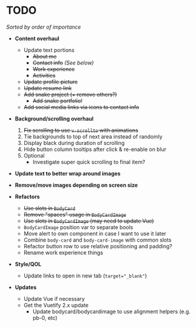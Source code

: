 # TODO

*Sorted by order of importance*

- **Content overhaul**
    - Update text portions
        - ~~About me~~
        - ~~Contact info~~ *(See below)*
        - ~~Work experience~~
        - ~~Activities~~
    - ~~Update profile picture~~
    - ~~Update resume link~~
    - ~~Add snake project (+ remove others?)~~
        - ~~Add snake portfolio!~~
    - ~~Add social media links via icons to contact info~~

- **Background/scrolling overhaul**
    1. ~~Fix scrolling to use `v-scrollto` with animations~~
    1. Tie backgrounds to top of next area instead of randomly
    1. Display black during duration of scrolling
    1. Hide button column tooltips after click & re-enable on blur
    1. Optional
        - Investigate super quick scrolling to final item?

- **Update text to better wrap around images**

- **Remove/move images depending on screen size**

- **Refactors**
    - ~~Use slots in `BodyCard`~~
    - ~~Remove "spaces" usage in `BodyCardImage`~~
    - ~~Use slots in `BodyCardImage` (may need to update Vue)~~
    - `BodyCardImage` position var to separate bools
    - Move alert to own component in case I want to use it later
    - Combine `body-card` and `body-card-image` with common slots
    - Refactor button row to use relative positioning and padding?
    - Rename work experience things

- **Style/QOL**
    - Update links to open in new tab (`target="_blank"`)

- **Updates**
    - Update Vue if necessary
    - Get the Vuetify 2.x update
      - Update bodycard/bodycardimage to use alignment helpers (e.g. pb-0, etc)

